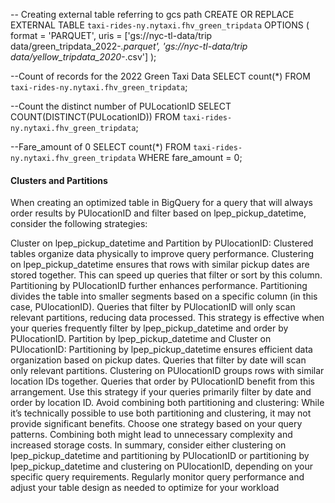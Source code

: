 -- Creating external table referring to gcs path
CREATE OR REPLACE EXTERNAL TABLE `taxi-rides-ny.nytaxi.fhv_green_tripdata`
OPTIONS (
  format = 'PARQUET',
  uris = ['gs://nyc-tl-data/trip data/green_tripdata_2022-*.parquet', 'gs://nyc-tl-data/trip data/yellow_tripdata_2020-*.csv']
);


--Count of records for the 2022 Green Taxi Data
SELECT count(*) FROM `taxi-rides-ny.nytaxi.fhv_green_tripdata`;

--Count the distinct number of PULocationID
SELECT COUNT(DISTINCT(PULocationID)) FROM `taxi-rides-ny.nytaxi.fhv_green_tripdata`;
 

 --Fare_amount of 0
SELECT count(*) FROM  `taxi-rides-ny.nytaxi.fhv_green_tripdata`
WHERE fare_amount = 0;

#### Clusters and Partitions
When creating an optimized table in BigQuery for a query that will always order results by PUlocationID and filter based on lpep_pickup_datetime, consider the following strategies:

Cluster on lpep_pickup_datetime and Partition by PUlocationID:
Clustered tables organize data physically to improve query performance. Clustering on lpep_pickup_datetime ensures that rows with similar pickup dates are stored together. This can speed up queries that filter or sort by this column.
Partitioning by PUlocationID further enhances performance. Partitioning divides the table into smaller segments based on a specific column (in this case, PUlocationID). Queries that filter by PUlocationID will only scan relevant partitions, reducing data processed.
This strategy is effective when your queries frequently filter by lpep_pickup_datetime and order by PUlocationID.
Partition by lpep_pickup_datetime and Cluster on PUlocationID:
Partitioning by lpep_pickup_datetime ensures efficient data organization based on pickup dates. Queries that filter by date will scan only relevant partitions.
Clustering on PUlocationID groups rows with similar location IDs together. Queries that order by PUlocationID benefit from this arrangement.
Use this strategy if your queries primarily filter by date and order by location ID.
Avoid combining both partitioning and clustering:
While it’s technically possible to use both partitioning and clustering, it may not provide significant benefits. Choose one strategy based on your query patterns.
Combining both might lead to unnecessary complexity and increased storage costs.
In summary, consider either clustering on lpep_pickup_datetime and partitioning by PUlocationID or partitioning by lpep_pickup_datetime and clustering on PUlocationID, depending on your specific query requirements. Regularly monitor query performance and adjust your table design as needed to optimize for your workload


